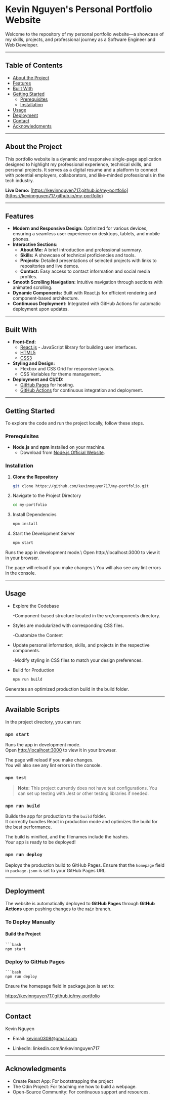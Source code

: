 # Kevin Nguyen's Personal Portfolio Website

Welcome to the repository of my personal portfolio website—a showcase of my skills, projects, and professional journey as a Software Engineer and Web Developer.

---

## Table of Contents

- [About the Project](#about-the-project)
- [Features](#features)
- [Built With](#built-with)
- [Getting Started](#getting-started)
  - [Prerequisites](#prerequisites)
  - [Installation](#installation)
- [Usage](#usage)
- [Deployment](#deployment)
- [Contact](#contact)
- [Acknowledgments](#acknowledgments)

---

## About the Project

This portfolio website is a dynamic and responsive single-page application designed to highlight my professional experience, technical skills, and personal projects. It serves as a digital resume and a platform to connect with potential employers, collaborators, and like-minded professionals in the tech industry.

**Live Demo:** [https://kevinnguyen717.github.io/my-portfolio](https://kevinnguyen717.github.io/my-portfolio)

---

## Features

- **Modern and Responsive Design:** Optimized for various devices, ensuring a seamless user experience on desktops, tablets, and mobile phones.
- **Interactive Sections:**
  - **About Me:** A brief introduction and professional summary.
  - **Skills:** A showcase of technical proficiencies and tools.
  - **Projects:** Detailed presentations of selected projects with links to repositories and live demos.
  - **Contact:** Easy access to contact information and social media profiles.
- **Smooth Scrolling Navigation:** Intuitive navigation through sections with animated scrolling.
- **Dynamic Components:** Built with React.js for efficient rendering and component-based architecture.
- **Continuous Deployment:** Integrated with GitHub Actions for automatic deployment upon updates.

---

## Built With

- **Front-End:**
  - [React.js](https://reactjs.org/) - JavaScript library for building user interfaces.
  - [HTML5](https://developer.mozilla.org/en-US/docs/Web/Guide/HTML/HTML5)
  - [CSS3](https://developer.mozilla.org/en-US/docs/Web/CSS)
- **Styling and Design:**
  - Flexbox and CSS Grid for responsive layouts.
  - CSS Variables for theme management.
- **Deployment and CI/CD:**
  - [GitHub Pages](https://pages.github.com/) for hosting.
  - [GitHub Actions](https://github.com/features/actions) for continuous integration and deployment.

---

## Getting Started

To explore the code and run the project locally, follow these steps.

### Prerequisites

- **Node.js** and **npm** installed on your machine.
  - Download from [Node.js Official Website](https://nodejs.org/).

### Installation

1. **Clone the Repository**

   ```bash
   git clone https://github.com/kevinnguyen717/my-portfolio.git

2. Navigate to the Project Directory
   
   ```bash
   cd my-portfolio

3. Install Dependencies

   ```bash
   npm install

4. Start the Development Server

   ```bash
   npm start
   
Runs the app in development mode.\ Open http://localhost:3000 to view it in your browser.

The page will reload if you make changes.\ You will also see any lint errors in the console.

---

## Usage

- Explore the Codebase

  -Component-based structure located in the src/components directory.

- Styles are modularized with corresponding CSS files.

  -Customize the Content

- Update personal information, skills, and projects in the respective components.

  -Modify styling in CSS files to match your design preferences.

- Build for Production

     ```bash
     npm run build

Generates an optimized production build in the build folder.

---

## Available Scripts

In the project directory, you can run:

### `npm start`

Runs the app in development mode.  
Open [http://localhost:3000](http://localhost:3000) to view it in your browser.

The page will reload if you make changes.  
You will also see any lint errors in the console.

### `npm test`

> **Note:** This project currently does not have test configurations. You can set up testing with Jest or other testing libraries if needed.

### `npm run build`

Builds the app for production to the `build` folder.  
It correctly bundles React in production mode and optimizes the build for the best performance.

The build is minified, and the filenames include the hashes.  
Your app is ready to be deployed!

### `npm run deploy`

Deploys the production build to GitHub Pages. Ensure that the `homepage` field in `package.json` is set to your GitHub Pages URL.

---

## Deployment

The website is automatically deployed to **GitHub Pages** through **GitHub Actions** upon pushing changes to the `main` branch.

### To Deploy Manually

#### Build the Project

    ```bash
    npm start

### Deploy to GitHub Pages

    ```bash
    npm run deploy

Ensure the homepage field in package.json is set to:

https://kevinnguyen717.github.io/my-portfolio

---

## Contact

Kevin Nguyen

- Email: kevinn0308@gmail.com

- LinkedIn: linkedin.com/in/kevinnguyen717

--- 

## Acknowledgments

- Create React App: For bootstrapping the project
- The Odin Project: For teaching me how to build a webpage.
- Open-Source Community: For continuous support and resources.
